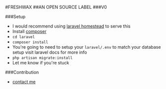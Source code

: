 #FRESHWAX 
##AN OPEN SOURCE LABEL
###V0

###Setup
- I would recommend using [laravel homestead](https://laravel.com/docs/5.2/homestead) to serve this 
- Install [composer](https://getcomposer.org/)
- `cd laravel`
- `composer install`
- You're going to need to setup your `laravel/.env` to match your database setup visit laravel docs for more info
- `php artisan migrate:install`
- Let me know if you're stuck

###Contribution
- [contact me](mailto:jasperboyd@icloud.com)

